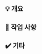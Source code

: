 <!-- 
    PR 제목은 다음과 같은 형식으로 작성합니다.
    gitmoji [Feature/domain-issue number] title
    ex) :sparkles: [Feature/diary-1] 일기 작성 기능 구현
    
    PR에 사용되는 Gitmoji 가이드입니다.
    
    feat(✨) - Introduce new features
    fix(🐛) - Fix a bug
    docs(📝) - Add or update documentation
    style(🎨) - Improve structure / format of the code
    refactor(♻️) - Refactor code
    improve(⚡️) - Improve performance
    test(✅) - Add or update tests
    build(👷) - Add or update CI build system
    ci(💚) - Fix CI Build
    chore(⚙️) - Other changes 
    revert(⏪️) - Revert changes
    hotfix(🚑️) - Critical hotfix
-->

## 💡 개요
<!-- 해당 pr이 등록된 배경, 개요를 간단하게 작성해보세요 -->


<!-- #뒤에는 이슈 번호를 걸어주세요~ -->
<!-- - resolved #0 -->

## 📑 작업 사항
<!-- 진행한 작업에 관한 내용을 작성해주세요. (스크린 샷이 있다면 첨부해주세요) -->


## ✔️  기타
<!-- 기타 -->
